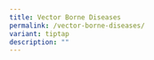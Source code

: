 ```yaml
---
title: Vector Borne Diseases
permalink: /vector-borne-diseases/
variant: tiptap
description: ""
---
```

